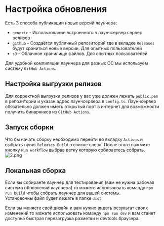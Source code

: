 # Настройка обновления

Есть 3 способа публикации новых версий лаунчера:

- `generic` - Использование встроенного в лаунчсервер сервер релизов
- `github` - Создаётся публичный репозиторий где в вкладке `Releases` будут храниться новые версии. Для опытных пользователей
- `s3` - Облачное хранилище файлов. Для опытных пользователей

Для удобной компиляции лаунчера для разных ОС мы используем систему `GitHub Actions`.

## Настройка выгрузки релизов

Для корректной выгрузки релизов у вас уже должен лежать `public.pem` в репозитории и указан адрес лаунчсервера в `config.ts`. 
Лаунчсервер обязательно должен иметь открытый порт в интернет для возможности получить бинарников из `GitHub Actions`.

## Запуск сборки

Что бы начать сборку необходимо перейти во вкладку `Actions` и выбрать пункт `Releases Build` в списке слева. После этого нажмите кнопку `Run workflow` выбрав ветку которую собираетесь собрать.
![2.png](/foto-github/2.webp)

## Локальная сборка

Если вы собираете лаунчер для тестирования (вам не нужна рабочая система обновлений лаунчера) то можете использовать команду `npm run build` чтобы собрать лаунчер для вашей системы.  
Установочны файл будет лежать в папке `dist`  

Если вы меняете свой дизайн и вам нужно видеть результат своих изменений то можете использовать команду `npm run dev` и вам станет доступна быстрая перезагрузка разметки и devtools браузера.